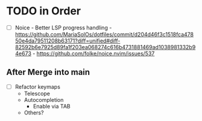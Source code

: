 # TODO in Order
- [ ] Noice
      - Better LSP progress handling
      - https://github.com/MariaSolOs/dotfiles/commit/d204d46f3c1518fca47850e4da79511208b63171?diff=unified#diff-82592b6e7925d89fa1f203ea068274c616b4731881469ad1038981332b94e673
      - https://github.com/folke/noice.nvim/issues/537

## After Merge into main
- [ ] Refactor keymaps
     - Telescope
     - Autocompletion
        - Enable via TAB
    - Others? 
